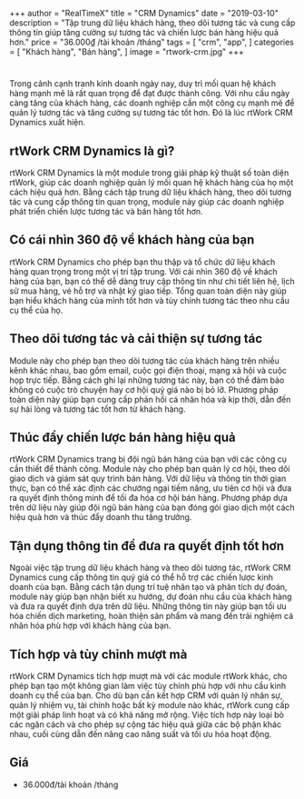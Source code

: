+++
author = "RealTimeX"
title = "CRM Dynamics"
date = "2019-03-10"
description = "Tập trung dữ liệu khách hàng, theo dõi tương tác và cung cấp thông tin giúp tăng cường sự tương tác và chiến lược bán hàng hiệu quả hơn."
price = "36.000₫ /tài khoản /tháng"
tags = [
    "crm",
    "app",
]
categories = [
    "Khách hàng",
    "Bán hàng",
]
image = "rtwork-crm.jpg"
+++

# 

<!-- ![rtWork CRM Dynamics](rtwork-crm.jpg) -->

Trong cảnh cạnh tranh kinh doanh ngày nay, duy trì mối quan hệ khách hàng mạnh mẽ là rất quan trọng để đạt được thành công. Với nhu cầu ngày càng tăng của khách hàng, các doanh nghiệp cần một công cụ mạnh mẽ để quản lý tương tác và tăng cường sự tương tác tốt hơn. Đó là lúc rtWork CRM Dynamics xuất hiện.

## rtWork CRM Dynamics là gì?

rtWork CRM Dynamics là một module trong giải pháp kỹ thuật số toàn diện rtWork, giúp các doanh nghiệp quản lý mối quan hệ khách hàng của họ một cách hiệu quả hơn. Bằng cách tập trung dữ liệu khách hàng, theo dõi tương tác và cung cấp thông tin quan trọng, module này giúp các doanh nghiệp phát triển chiến lược tương tác và bán hàng tốt hơn.

## Có cái nhìn 360 độ về khách hàng của bạn

rtWork CRM Dynamics cho phép bạn thu thập và tổ chức dữ liệu khách hàng quan trọng trong một vị trí tập trung. Với cái nhìn 360 độ về khách hàng của bạn, bạn có thể dễ dàng truy cập thông tin như chi tiết liên hệ, lịch sử mua hàng, vé hỗ trợ và nhật ký giao tiếp. Tổng quan toàn diện này giúp bạn hiểu khách hàng của mình tốt hơn và tùy chỉnh tương tác theo nhu cầu cụ thể của họ.

## Theo dõi tương tác và cải thiện sự tương tác

Module này cho phép bạn theo dõi tương tác của khách hàng trên nhiều kênh khác nhau, bao gồm email, cuộc gọi điện thoại, mạng xã hội và cuộc họp trực tiếp. Bằng cách ghi lại những tương tác này, bạn có thể đảm bảo không có cuộc trò chuyện hay cơ hội quý giá nào bị bỏ lỡ. Phương pháp toàn diện này giúp bạn cung cấp phản hồi cá nhân hóa và kịp thời, dẫn đến sự hài lòng và tương tác tốt hơn từ khách hàng.

## Thúc đẩy chiến lược bán hàng hiệu quả

rtWork CRM Dynamics trang bị đội ngũ bán hàng của bạn với các công cụ cần thiết để thành công. Module này cho phép bạn quản lý cơ hội, theo dõi giao dịch và giám sát quy trình bán hàng. Với dữ liệu và thông tin thời gian thực, bạn có thể xác định các chướng ngại tiềm năng, ưu tiên cơ hội và đưa ra quyết định thông minh để tối đa hóa cơ hội bán hàng. Phương pháp dựa trên dữ liệu này giúp đội ngũ bán hàng của bạn đóng gói giao dịch một cách hiệu quả hơn và thúc đẩy doanh thu tăng trưởng.

## Tận dụng thông tin để đưa ra quyết định tốt hơn

Ngoài việc tập trung dữ liệu khách hàng và theo dõi tương tác, rtWork CRM Dynamics cung cấp thông tin quý giá có thể hỗ trợ các chiến lược kinh doanh của bạn. Bằng cách tận dụng trí tuệ nhân tạo và phân tích dự đoán, module này giúp bạn nhận biết xu hướng, dự đoán nhu cầu của khách hàng và đưa ra quyết định dựa trên dữ liệu. Những thông tin này giúp bạn tối ưu hóa chiến dịch marketing, hoàn thiện sản phẩm và mang đến trải nghiệm cá nhân hóa phù hợp với khách hàng của bạn.

## Tích hợp và tùy chỉnh mượt mà

rtWork CRM Dynamics tích hợp mượt mà với các module rtWork khác, cho phép bạn tạo một không gian làm việc tùy chỉnh phù hợp với nhu cầu kinh doanh cụ thể của bạn. Cho dù bạn cần kết hợp CRM với quản lý nhân sự, quản lý nhiệm vụ, tài chính hoặc bất kỳ module nào khác, rtWork cung cấp một giải pháp linh hoạt và có khả năng mở rộng. Việc tích hợp này loại bỏ các ngăn cách và cho phép sự cộng tác hiệu quả giữa các bộ phận khác nhau, cuối cùng dẫn đến nâng cao năng suất và tối ưu hóa hoạt động.

## Giá

- 36.000đ/tài khoản /tháng
